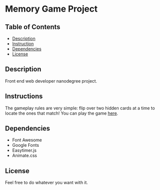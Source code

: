 # Memory Game Project

## Table of Contents

* [Description](#description)
* [Instruction](#instruction)
* [Dependencies](#dependencies)
* [License](#license)


## Description

Front end web developer nanodegree project. 

## Instructions

The gameplay rules are very simple: flip over two hidden cards at a time to locate the ones that match! You can play the game [here](https://denni5lin.github.io/memory-game/).

## Dependencies

* Font Awesome
* Google Fonts
* Easytimer.js
* Animate.css


## License

Feel free to do whatever you want with it. 
